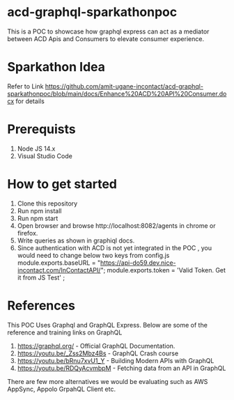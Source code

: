 # acd-graphql-sparkathonpoc
This is a POC to showcase how graphql express can act as a mediator between ACD Apis and Consumers to elevate consumer experience.

# Sparkathon Idea
Refer to Link https://github.com/amit-ugane-incontact/acd-graphql-sparkathonpoc/blob/main/docs/Enhance%20ACD%20API%20Consumer.docx for details

# Prerequists 
1. Node JS 14.x
2. Visual Studio Code

# How to get started
1. Clone this repository 
2. Run npm install
3. Run npm start
4. Open browser and browse http://localhost:8082/agents in chrome or firefox.
5. Write queries as shown in graphiql docs.
6. Since authentication with ACD is not yet integrated in the POC , you would need to change below two keys from config.js 
    module.exports.baseURL = "https://api-do59.dev.nice-incontact.com/InContactAPI/"; 
    module.exports.token = 'Valid Token. Get it from JS Test' ;


# References
This POC Uses Graphql and GraphQL Express. Below are some of the reference and training links on GraphQL
1. https://graphql.org/ - Official GraphQL Documentation.
2. https://youtu.be/_Zss2Mbz4Bs - GraphQL Crash course
3. https://youtu.be/bRnu7xvU1_Y - Building Modern APIs with GraphQL 
4. https://youtu.be/RDQyAcvmbpM - Fetching data from an API in GraphQL 

There are few more alternatives we would be evaluating such as AWS AppSync, Appolo GrpahQL Client etc.
